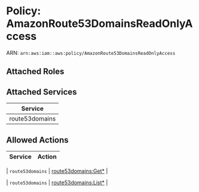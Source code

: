 # Policy: AmazonRoute53DomainsReadOnlyAccess

ARN: `arn:aws:iam::aws:policy/AmazonRoute53DomainsReadOnlyAccess`

## Attached Roles

## Attached Services

| Service |
|---------|
| route53domains |

## Allowed Actions

| Service | Action |
|:-------:|--------|

| `route53domains` | [route53domains:Get*](../actions.md#route53domains:getall) |

| `route53domains` | [route53domains:List*](../actions.md#route53domains:listall) |
